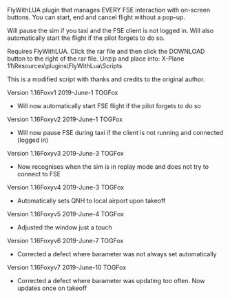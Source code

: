 FlyWithLUA plugin that manages EVERY FSE interaction with on-screen buttons. You can start, end and cancel flight without a pop-up.

Will pause the sim if you taxi and the FSE client is not logged in.
Will also automatically start the flight if the pilot forgets to do so.

Requires FlyWithLUA.
Click the rar file and then click the DOWNLOAD button to the right of the rar file. 
Unzip and place into:
X-Plane 11\Resources\plugins\FlyWithLua\Scripts

This is a modified script with thanks and credits to the original author.

Version 1.16Foxv1 2019-June-1 TOGFox
* Will now automatically start FSE flight if the pilot forgets to do so

Version 1.16Foxyv2 2019-June-1 TOGFox
* Will now pause FSE during taxi if the client is not running and connected (logged in)

Version 1.16Foxyv3 2019-June-3 TOGFox
* Now recognises when the sim is in replay mode and does not try to connect to FSE

Version 1.16Foxyv4 2019-June-3 TOGFox
* Automatically sets QNH to local airport upon takeoff

Version 1.16Foxyv5 2019-June-4 TOGFox
* Adjusted the window just a touch

Version 1.16Foxyv6 2019-June-7 TOGFox
* Corrected a defect where barameter was not always set automatically

Version 1.16Foxyv7 2019-June-10 TOGFox
* Corrected a defect where barameter was updating too often. Now updates once on takeoff
